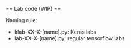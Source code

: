 == Lab code (WIP) == 

Naming rule:

* klab-XX-X-[name].py: Keras labs
* lab-XX-X-[name].py: regular tensorflow labs
